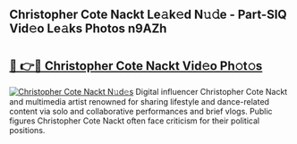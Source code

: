 ## Christopher Cote Nackt Le𝚊k𝚎d N𝚞𝚍e - Part-SIQ Vid𝚎o Le𝚊ks Photos n9AZh

# <h2><a href="http://fb2tcp0.evod.top/?m=Christopher+Cote+Nackt">🔗 👉🔴 Christopher Cote Nackt Vid𝚎o Ph𝚘t𝚘s</a></h2>

[![Christopher Cote Nackt N𝚞d𝚎s](https://i.imgur.com/8V9OHl7.gif)](http://fb2tcp0.evod.top/?m=Christopher+Cote+Nackt)
Digital influencer Christopher Cote Nackt and multimedia artist renowned for sharing lifestyle and dance-related content via solo and collaborative performances and brief vlogs. Public figures Christopher Cote Nackt often face criticism for their political positions. 

